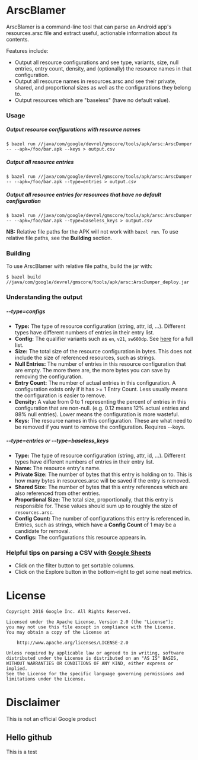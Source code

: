 # ArscBlamer
ArscBlamer is a command-line tool that can parse an Android app's resources.arsc file and extract useful, actionable information about its contents.

Features include:
  - Output all resource configurations and see type, variants, size, null entries, entry count, density, and (optionally) the resource names in that configuration.
  - Output all resource names in resources.arsc and see their private, shared, and proportional sizes as well as the configurations they belong to.
  - Output resources which are "baseless" (have no default value).

### Usage
##### Output resource configurations with resource names
`$ bazel run //java/com/google/devrel/gmscore/tools/apk/arsc:ArscDumper -- --apk=/foo/bar.apk --keys > output.csv`
##### Output all resource entries
`$ bazel run //java/com/google/devrel/gmscore/tools/apk/arsc:ArscDumper -- --apk=/foo/bar.apk --type=entries > output.csv`
##### Output all resource entries for resources that have no default configuration
`$ bazel run //java/com/google/devrel/gmscore/tools/apk/arsc:ArscDumper -- --apk=/foo/bar.apk --type=baseless_keys > output.csv`

**NB:** Relative file paths for the APK will not work with `bazel run`. To use relative file paths, see the **Building** section.

### Building
To use ArscBlamer with relative file paths, build the jar with:

`$ bazel build //java/com/google/devrel/gmscore/tools/apk/arsc:ArscDumper_deploy.jar`

### Understanding the output
##### -\-type=configs
 - **Type:** The type of resource configuration (string, attr, id, ...). Different types have different numbers of entries in their entry list.
 - **Config:** The qualifier variants such as `en`, `v21`, `sw600dp`. See [here](http://developer.android.com/guide/topics/resources/providing-resources.html) for a full list.
 - **Size:** The total size of the resource configuration in bytes. This does not include the size of referenced resources, such as strings.
 - **Null Entries:** The number of entries in this resource configuration that are empty. The more there are, the more bytes you can save by removing the configuration.
 - **Entry Count:** The number of actual entries in this configuration. A configuration exists only if it has >= 1 Entry Count. Less usually means the configuration is easier to remove.
 - **Density:** A value from 0 to 1 representing the percent of entries in this configuration that are non-null. (e.g. 0.12 means 12% actual entries and 88% null entries). Lower means the configuration is more wasteful.
 - **Keys:** The resource names in this configuration. These are what need to be removed if you want to remove the configuration. Requires --keys.

##### -\-type=entries or -\-type=baseless_keys
- **Type:** The type of resource configuration (string, attr, id, ...). Different types have different numbers of entries in their entry list.
- **Name:** The resource entry's name.
- **Private Size:** The number of bytes that this entry is holding on to. This is how many bytes in resources.arsc will be saved if the entry is removed.
- **Shared Size:** The number of bytes that this entry references which are also referenced from other entries.
- **Proportional Size:** The total size, proportionally, that this entry is responsible for. These values should sum up to roughly the size of `resources.arsc`.
- **Config Count:** The number of configurations this entry is referenced in. Entries, such as strings, which have a **Config Count** of 1 may be a candidate for removal.
- **Configs:** The configurations this resource appears in.

### Helpful tips on parsing a CSV with [Google Sheets](http://docs.google.com/spreadsheets)
 - Click on the filter button to get sortable columns.
 - Click on the Explore button in the bottom-right to get some neat metrics.


# License

```
Copyright 2016 Google Inc. All Rights Reserved.

Licensed under the Apache License, Version 2.0 (the "License");
you may not use this file except in compliance with the License.
You may obtain a copy of the License at

    http://www.apache.org/licenses/LICENSE-2.0

Unless required by applicable law or agreed to in writing, software
distributed under the License is distributed on an "AS IS" BASIS,
WITHOUT WARRANTIES OR CONDITIONS OF ANY KIND, either express or implied.
See the License for the specific language governing permissions and
limitations under the License.
```

# Disclaimer

This is not an official Google product

## Hello github

This is a test

